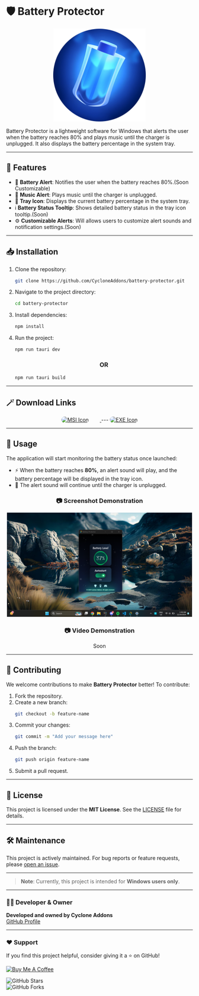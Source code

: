 # 🛡️ Battery Protector
<p align="center">
  <img src="./src-tauri/icons/icon.png" alt="Battery Protector Logo" width="250" height="250">
</p>

Battery Protector is a lightweight software for Windows that alerts the user when the battery reaches 80% and plays music until the charger is unplugged. It also displays the battery percentage in the system tray.
  
---

## 🚀 Features

- 🔔 **Battery Alert**: Notifies the user when the battery reaches 80%.(Soon Customizable)
- 🎵 **Music Alert**: Plays music until the charger is unplugged.
- 📌 **Tray Icon**: Displays the current battery percentage in the system tray.
- ℹ️ **Battery Status Tooltip**: Shows detailed battery status in the tray icon tooltip.(Soon)
- ⚙️ **Customizable Alerts**: Will allows users to customize alert sounds and notification settings.(Soon)

---

## 📥 Installation

1. Clone the repository:
   ```sh
   git clone https://github.com/CycloneAddons/battery-protector.git
   ```
2. Navigate to the project directory:
   ```sh
   cd battery-protector
   ```
3. Install dependencies:
   ```sh
   npm install
   ```
4. Run the project:
   ```sh
   npm run tauri dev
   ```
   ### <p align="center">OR</p>

    ```sh
   npm run tauri build
    ```

---

## 🪄 Download Links

<p align="center">
<a href="https://github.com/CycloneAddons/battery-protector/releases/download/v0.1.0/Battery.Protector_0.1.0_x64_en-US.msi" target="_blank">
    <img src="https://encrypted-tbn0.gstatic.com/images?q=tbn:ANd9GcSIA6EQGWpIc35oJ9C3CNGLXceYtWVitsCc3gfQrvvDVmefEWY72Rd70m4PaYTq6DTOUpA&usqp=CAU" alt="MSI Icon" height="70"  style="margin-right: 30px; border-radius: 20px;">
  </a>   
  <a>---</a>
  <a href="https://github.com/CycloneAddons/battery-protector/releases/download/v0.1.0/Battery.Protector_0.1.0_x64-setup.exe" target="_blank">
    <img src="https://i.postimg.cc/brdptVN6/Untitled-design.png" alt="EXE Icon"  height="70"  style="border-radius: 20px;">
  </a>
  
</p>


---

## 📖 Usage

The application will start monitoring the battery status once launched:

- ⚡ When the battery reaches **80%**, an alert sound will play, and the battery percentage will be displayed in the tray icon.
- 🔌 The alert sound will continue until the charger is unplugged.

### <p align="center">📷 Screenshot Demonstration</p>  
<p align="center">
  <img src="./screenshots/image.png" alt="Battery Protector Screenshot" width="500">
</p>

### <p align="center">📷 Video Demonstration</p>  
<p align="center">Soon
  <!-- <a>
    <img src="" alt="Battery Protector Video Demonstration" width="500">
  </a> -->
</p>

---

## 🤝 Contributing

We welcome contributions to make **Battery Protector** better! To contribute:

1. Fork the repository.
2. Create a new branch:  
   ```sh
   git checkout -b feature-name
   ```
3. Commit your changes:  
   ```sh
   git commit -m "Add your message here"
   ```
4. Push the branch:  
   ```sh
   git push origin feature-name
   ```
5. Submit a pull request.

---

## 📜 License

This project is licensed under the **MIT License**. See the [LICENSE](./LICENSE) file for details.

---

## 🛠 Maintenance

This project is actively maintained. For bug reports or feature requests, please [open an issue](https://github.com/CycloneAddons/battery-protector/issues).

---

> **Note**: Currently, this project is intended for **Windows users only**.

---
### 👨‍💻 Developer & Owner

**Developed and owned by Cyclone Addons**  
[GitHub Profile](https://github.com/CycloneAddons)

---

### ❤️ Support

If you find this project helpful, consider giving it a ⭐ on GitHub!

<a href="https://www.buymeacoffee.com/cycloneaddons">
  <img src="https://cdn.buymeacoffee.com/buttons/v2/default-yellow.png"width="100"  alt="Buy Me A Coffee">
</a>

![GitHub Stars](https://img.shields.io/github/stars/CycloneAddons/battery-protector?style=social)  
![GitHub Forks](https://img.shields.io/github/forks/CycloneAddons/battery-protector?style=social)
